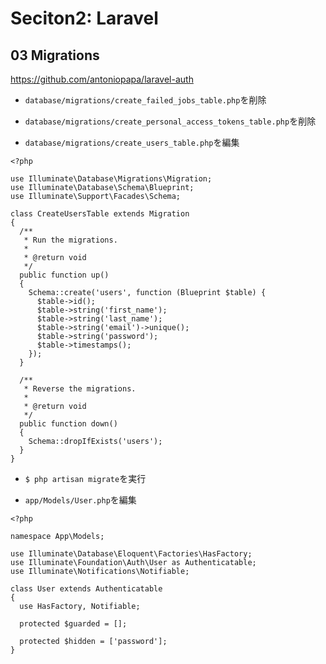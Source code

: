 # Seciton2: Laravel

## 03 Migrations

https://github.com/antoniopapa/laravel-auth <br>

- `database/migrations/create_failed_jobs_table.php`を削除<br>

* `database/migrations/create_personal_access_tokens_table.php`を削除<br>

- `database/migrations/create_users_table.php`を編集<br>

```php:create_users_table.php
<?php

use Illuminate\Database\Migrations\Migration;
use Illuminate\Database\Schema\Blueprint;
use Illuminate\Support\Facades\Schema;

class CreateUsersTable extends Migration
{
  /**
   * Run the migrations.
   *
   * @return void
   */
  public function up()
  {
    Schema::create('users', function (Blueprint $table) {
      $table->id();
      $table->string('first_name');
      $table->string('last_name');
      $table->string('email')->unique();
      $table->string('password');
      $table->timestamps();
    });
  }

  /**
   * Reverse the migrations.
   *
   * @return void
   */
  public function down()
  {
    Schema::dropIfExists('users');
  }
}
```

- `$ php artisan migrate`を実行<br>

* `app/Models/User.php`を編集<br>

```php:User.php
<?php

namespace App\Models;

use Illuminate\Database\Eloquent\Factories\HasFactory;
use Illuminate\Foundation\Auth\User as Authenticatable;
use Illuminate\Notifications\Notifiable;

class User extends Authenticatable
{
  use HasFactory, Notifiable;

  protected $guarded = [];

  protected $hidden = ['password'];
}
```
